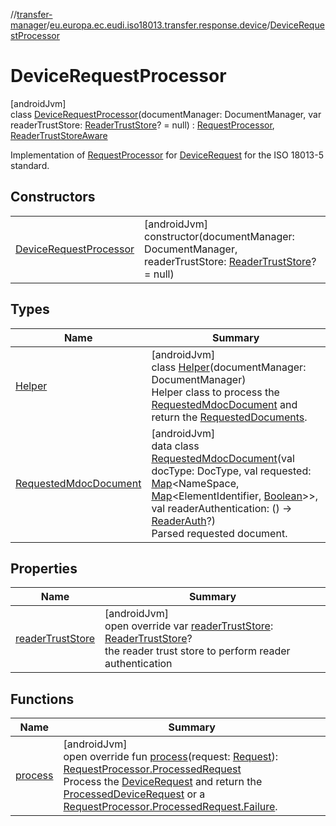//[transfer-manager](../../../index.md)/[eu.europa.ec.eudi.iso18013.transfer.response.device](../index.md)/[DeviceRequestProcessor](index.md)

# DeviceRequestProcessor

[androidJvm]\
class [DeviceRequestProcessor](index.md)(documentManager: DocumentManager, var
readerTrustStore: [ReaderTrustStore](../../eu.europa.ec.eudi.iso18013.transfer.readerauth/-reader-trust-store/index.md)? =
null) : [RequestProcessor](../../eu.europa.ec.eudi.iso18013.transfer.response/-request-processor/index.md), [ReaderTrustStoreAware](../../eu.europa.ec.eudi.iso18013.transfer.readerauth/-reader-trust-store-aware/index.md)

Implementation
of [RequestProcessor](../../eu.europa.ec.eudi.iso18013.transfer.response/-request-processor/index.md)
for [DeviceRequest](../-device-request/index.md) for the ISO 18013-5 standard.

## Constructors

|                                                        |                                                                                                                                                                                                |
|--------------------------------------------------------|------------------------------------------------------------------------------------------------------------------------------------------------------------------------------------------------|
| [DeviceRequestProcessor](-device-request-processor.md) | [androidJvm]<br>constructor(documentManager: DocumentManager, readerTrustStore: [ReaderTrustStore](../../eu.europa.ec.eudi.iso18013.transfer.readerauth/-reader-trust-store/index.md)? = null) |

## Types

| Name                                                       | Summary                                                                                                                                                                                                                                                                                                                                                                                                                                                                                                                                                                                            |
|------------------------------------------------------------|----------------------------------------------------------------------------------------------------------------------------------------------------------------------------------------------------------------------------------------------------------------------------------------------------------------------------------------------------------------------------------------------------------------------------------------------------------------------------------------------------------------------------------------------------------------------------------------------------|
| [Helper](-helper/index.md)                                 | [androidJvm]<br>class [Helper](-helper/index.md)(documentManager: DocumentManager)<br>Helper class to process the [RequestedMdocDocument](-requested-mdoc-document/index.md) and return the [RequestedDocuments](../../eu.europa.ec.eudi.iso18013.transfer.response/-requested-documents/index.md).                                                                                                                                                                                                                                                                                                |
| [RequestedMdocDocument](-requested-mdoc-document/index.md) | [androidJvm]<br>data class [RequestedMdocDocument](-requested-mdoc-document/index.md)(val docType: DocType, val requested: [Map](https://kotlinlang.org/api/latest/jvm/stdlib/kotlin.collections/-map/index.html)&lt;NameSpace, [Map](https://kotlinlang.org/api/latest/jvm/stdlib/kotlin.collections/-map/index.html)&lt;ElementIdentifier, [Boolean](https://kotlinlang.org/api/latest/jvm/stdlib/kotlin/-boolean/index.html)&gt;&gt;, val readerAuthentication: () -&gt; [ReaderAuth](../../eu.europa.ec.eudi.iso18013.transfer.response/-reader-auth/index.md)?)<br>Parsed requested document. |

## Properties

| Name                                      | Summary                                                                                                                                                                                                                                        |
|-------------------------------------------|------------------------------------------------------------------------------------------------------------------------------------------------------------------------------------------------------------------------------------------------|
| [readerTrustStore](reader-trust-store.md) | [androidJvm]<br>open override var [readerTrustStore](reader-trust-store.md): [ReaderTrustStore](../../eu.europa.ec.eudi.iso18013.transfer.readerauth/-reader-trust-store/index.md)?<br>the reader trust store to perform reader authentication |

## Functions

| Name                  | Summary                                                                                                                                                                                                                                                                                                                                                                                                                                                                                                                                                                                            |
|-----------------------|----------------------------------------------------------------------------------------------------------------------------------------------------------------------------------------------------------------------------------------------------------------------------------------------------------------------------------------------------------------------------------------------------------------------------------------------------------------------------------------------------------------------------------------------------------------------------------------------------|
| [process](process.md) | [androidJvm]<br>open override fun [process](process.md)(request: [Request](../../eu.europa.ec.eudi.iso18013.transfer.response/-request/index.md)): [RequestProcessor.ProcessedRequest](../../eu.europa.ec.eudi.iso18013.transfer.response/-request-processor/-processed-request/index.md)<br>Process the [DeviceRequest](../-device-request/index.md) and return the [ProcessedDeviceRequest](../-processed-device-request/index.md) or a [RequestProcessor.ProcessedRequest.Failure](../../eu.europa.ec.eudi.iso18013.transfer.response/-request-processor/-processed-request/-failure/index.md). |

